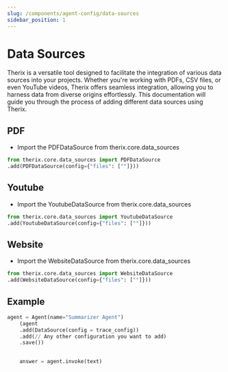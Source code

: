 ```yaml
---
slug: /components/agent-config/data-sources
sidebar_position: 1
---
```


# Data Sources
Therix is a versatile tool designed to facilitate the integration of various data sources into your projects. Whether you're working with PDFs, CSV files, or even YouTube videos, Therix offers seamless integration, allowing you to harness data from diverse origins effortlessly. This documentation will guide you through the process of adding different data sources using Therix.

## PDF

- Import the PDFDataSource  from therix.core.data_sources
```python
from therix.core.data_sources import PDFDataSource
.add(PDFDataSource(config={"files": [""]}))
```

## Youtube

- Import the YoutubeDataSource  from therix.core.data_sources
```python
from therix.core.data_sources import YoutubeDataSource
.add(YoutubeDataSource(config={"files": [""]}))
```

## Website

- Import the WebsiteDataSource  from therix.core.data_sources
```python
from therix.core.data_sources import WebsiteDataSource
.add(WebsiteDataSource(config={"files": [""]}))
```

## Example 
```python
agent = Agent(name="Summarizer Agent")
    (agent
    .add(DataSource(config = trace_config))
    .add(// Any other configuration you want to add)
    .save())

     
    answer = agent.invoke(text)
```